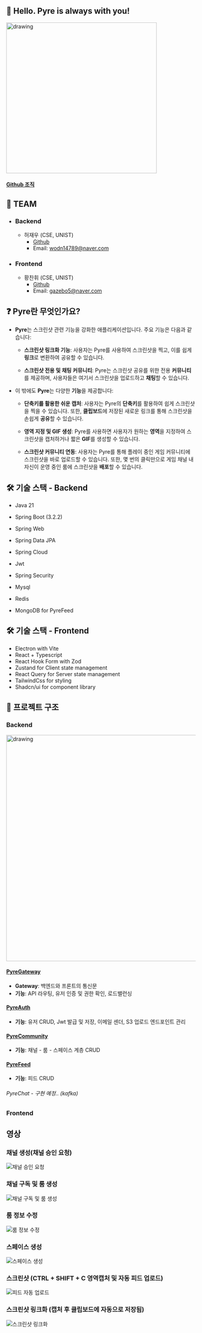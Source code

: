 ## 🙌 Hello. Pyre is always with you!
<img src="https://cdn.discordapp.com/attachments/1214849763745202176/1214850895133679616/pyre.png?ex=65fa9d10&is=65e82810&hm=0824d809c6b9297212831b1bcac723e24bf93b2199ffbcb665e84092034a133d&" alt="drawing" width="400"/>

#### [Github 조직](https://github.com/Pyre-org)

## 🏢 TEAM
- ### Backend 
  - 허재우 (CSE, UNIST)
    - [Github](https://github.com/wodn1478)
    - Email: wodn14789@naver.com
- ### Frontend 
  - 황찬휘 (CSE, UNIST)
    - [Github](https://github.com/chan-hwi)
    - Email: gazebo5@naver.com


## ❓ Pyre란 무엇인가요?
- **Pyre**는 스크린샷 관련 기능을 강화한 애플리케이션입니다. 주요 기능은 다음과 같습니다:

  - **스크린샷 링크화 기능**: 사용자는 Pyre를 사용하여 스크린샷을 찍고, 이를 쉽게 **링크**로 변환하여 공유할 수 있습니다.

  - **스크린샷 전용 및 채팅 커뮤니티**: Pyre는 스크린샷 공유를 위한 전용 **커뮤니티**를 제공하며, 사용자들은 여기서 스크린샷을 업로드하고 **채팅**할 수 있습니다.

- 이 밖에도 **Pyre**는 다양한 **기능**을 제공합니다:

  - **단축키를 활용한 쉬운 캡처**: 사용자는 Pyre의 **단축키**를 활용하여 쉽게 스크린샷을 찍을 수 있습니다. 또한, **클립보드**에 저장된 새로운 링크를 통해 스크린샷을 손쉽게 **공유**할 수 있습니다.

  - **영역 지정 및 GIF 생성**: Pyre를 사용하면 사용자가 원하는 **영역**을 지정하여 스크린샷을 캡처하거나 짧은 **GIF**를 생성할 수 있습니다.

  - **스크린샷 커뮤니티 연동**: 사용자는 Pyre를 통해 플레이 중인 게임 커뮤니티에 스크린샷을 바로 업로드할 수 있습니다. 또한, 몇 번의 클릭만으로 게임 채널 내 자신이 운영 중인 룸에 스크린샷을 **배포**할 수 있습니다.

## 🛠 기술 스택 - Backend
  - Java 21
  - Spring Boot (3.2.2)
  - Spring Web
  - Spring Data JPA
  - Spring Cloud
  
  - Jwt
  - Spring Security
  
  - Mysql
  - Redis
  - MongoDB for PyreFeed

  
## 🛠 기술 스택 - Frontend
  - Electron with Vite
  - React + Typescript
  - React Hook Form with Zod
  - Zustand for Client state management
  - React Query for Server state management
  - TailwindCss for styling
  - Shadcn/ui for component library

## 🔅 프로젝트 구조
### Backend
<img src="https://cdn.discordapp.com/attachments/393025698907947009/1219214404193882122/d51f8c7f765ef5fd.png?ex=660a7ce5&is=65f807e5&hm=348780b6d433faa213bdaee0b5e359d70b1ba34feca3eed253418572291faa07&" alt="drawing" width="600"/>

#### [PyreGateway](https://github.com/Pyre-org/PyreGateway-source.git)
  - **Gateway**: 백엔드와 프론트의 통신문
  - **기능**: API 라우팅, 유저 인증 및 권한 확인, 로드밸런싱
#### [PyreAuth](https://github.com/Pyre-org/PyreAuth-source.git)
  - **기능**: 유저 CRUD, Jwt 발급 및 저장, 이메일 센더, S3 업로드 엔드포인트 관리
#### [PyreCommunity](https://github.com/Pyre-org/PyreCommunity.git)
  - **기능**: 채널 - 룸 - 스페이스 계층 CRUD
#### [PyreFeed](https://github.com/Pyre-org/pyreFeedMvc.git)
  - **기능**: 피드 CRUD 
###### PyreChat - 구현 예정.. (kafka)

### Frontend

## 영상
### 채널 생성(채널 승인 요청)
![채널 승인 요청](https://media.discordapp.net/attachments/393025698907947009/1219229952654970900/3da16a0c86508e94.gif?ex=660a8b60&is=65f81660&hm=674e7d03ca7cf65cbf086088436f6428310023be0fd4384ddcabe4d78ceb15b4&=&width=895&height=503)
### 채널 구독 및 룸 생성
![채널 구독 및 룸 생성](https://cdn.discordapp.com/attachments/393025698907947009/1219229949911892018/d2a22948f56fd7a8.gif?ex=660a8b60&is=65f81660&hm=ae5cbd6599d5dab340d015c936a78d96b239280ff9c77986978d0560add1c0fb&)
### 룸 정보 수정
![룸 정보 수정](https://media.discordapp.net/attachments/393025698907947009/1219229950779850833/3e3d67cbdf96b7d9.gif?ex=660a8b60&is=65f81660&hm=edac4b5042f6fd24c66687f45fb97f01d4db7b4eb3d5a19d16cde302cfd3126b&=&width=895&height=503)
### 스페이스 생성
![스페이스 생성](https://media.discordapp.net/attachments/393025698907947009/1219229950381658222/315221bb75e8ef94.gif?ex=660a8b60&is=65f81660&hm=c7361e6fda4791951b040efc1a8e42b9271993925cddaac55f985babc050b93d&=&width=895&height=503)
### 스크린샷 (CTRL + SHIFT + C 영역캡처 및 자동 피드 업로드)
![피드 자동 업로드](https://media.discordapp.net/attachments/393025698907947009/1219229951622905956/a2cbc38adccb09cf.gif?ex=660a8b60&is=65f81660&hm=300c873da8a056c877c0762224375a6baa22efb6dab8c45969bc51bf1eda52fa&=&width=895&height=503)
### 스크린샷 링크화 (캡처 후 클립보드에 자동으로 저장됨)
![스크린샷 링크화](https://cdn.discordapp.com/attachments/393025698907947009/1219232242224595025/2240875837fbeaae.gif?ex=660a8d82&is=65f81882&hm=d01a68e588bdbf8e7e6681fc91a0d387e815dd20f5168742aa277c2e116abe8c&)
